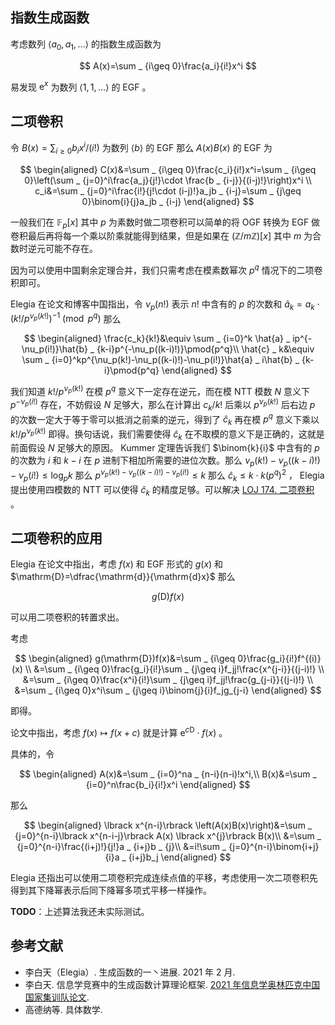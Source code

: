 ## 指数生成函数

考虑数列 $\langle a_0,a_1,\dots \rangle$ 的指数生成函数为

$$
A(x)=\sum _ {i\geq 0}\frac{a_i}{i!}x^i
$$

易发现 $\mathrm{e}^x$ 为数列 $\langle 1,1,\dots \rangle$ 的 EGF 。

## 二项卷积

令 $B(x)=\sum _ {i\geq 0}b_ix^i/(i!)$ 为数列 $\langle b\rangle$ 的 EGF 那么 $A(x)B(x)$ 的 EGF 为

$$
\begin{aligned}
C(x)&=\sum _ {i\geq 0}\frac{c_i}{i!}x^i=\sum _ {i\geq 0}\left(\sum _ {j=0}^i\frac{a_j}{j!}\cdot \frac{b _ {i-j}}{(i-j)!}\right)x^i \\
c_i&=\sum _ {j=0}^i\frac{i!}{j!\cdot (i-j)!}a_jb _ {i-j}=\sum _ {j\geq 0}\binom{i}{j}a_jb _ {i-j}
\end{aligned}
$$

一般我们在 $\mathbb{F} _ p\lbrack x\rbrack$ 其中 $p$ 为素数时做二项卷积可以简单的将 OGF 转换为 EGF 做卷积最后再将每一个乘以阶乘就能得到结果，但是如果在 $(\mathbb{Z}/m\mathbb{Z})\lbrack x\rbrack$ 其中 $m$ 为合数时逆元可能不存在。

因为可以使用中国剩余定理合并，我们只需考虑在模素数幂次 $p^q$ 情况下的二项卷积即可。

Elegia 在论文和博客中国指出，令 $\nu_p(n!)$ 表示 $n!$ 中含有的 $p$ 的次数和 $\hat{a}_k=a_k\cdot (k!/p^{\nu_p(k!)})^{-1}\pmod{p^q}$ 那么

$$
\begin{aligned}
\frac{c_k}{k!}&\equiv \sum _ {i=0}^k \hat{a} _ ip^{-\nu_p(i!)}\hat{b} _ {k-i}p^{-\nu_p((k-i)!)}\pmod{p^q}\\
\hat{c} _ k&\equiv \sum _ {i=0}^kp^{\nu_p(k!)-\nu_p((k-i)!)-\nu_p(i!)}\hat{a} _ i\hat{b} _ {k-i}\pmod{p^q}
\end{aligned}
$$

我们知道 $k!/p^{\nu_p(k!)}$ 在模 $p^q$ 意义下一定存在逆元，而在模 NTT 模数 $N$ 意义下 $p^{-\nu_p(i!)}$ 存在，不妨假设 $N$ 足够大，那么在计算出 $c_k/k!$ 后乘以 $p^{\nu_p(k!)}$ 后右边 $p$ 的次数一定大于等于零可以抵消之前乘的逆元，得到了 $\hat{c} _ k$ 再在模 $p^q$ 意义下乘以 $k!/p^{\nu_p(k!)}$ 即得。换句话说，我们需要使得 $\hat{c} _ k$ 在不取模的意义下是正确的，这就是前面假设 $N$ 足够大的原因。 Kummer 定理告诉我们 $\binom{k}{i}$ 中含有的 $p$ 的次数为 $i$ 和 $k-i$ 在 $p$ 进制下相加所需要的进位次数。那么 $\nu_p(k!)-\nu_p((k-i)!)-\nu_p(i!)\leq \log_pk$ 那么 $p^{\nu_p(k!)-\nu_p((k-i)!)-\nu_p(i!)}\leq k$ 那么 $\hat{c} _ k\leq k\cdot k(p^q)^2$ ， Elegia 提出使用四模数的 NTT 可以使得 $\hat{c} _ k$ 的精度足够。可以解决 [LOJ 174. 二项卷积](https://loj.ac/p/174) 。

## 二项卷积的应用

Elegia 在论文中指出，考虑 $f(x)$ 和 EGF 形式的 $g(x)$ 和 $\mathrm{D}=\dfrac{\mathrm{d}}{\mathrm{d}x}$ 那么

$$
g(\mathrm{D})f(x)
$$

可以用二项卷积的转置求出。

考虑

$$
\begin{aligned}
g(\mathrm{D})f(x)&=\sum _ {i\geq 0}\frac{g_i}{i!}f^{(i)}(x) \\
&=\sum _ {i\geq 0}\frac{g_i}{i!}\sum _ {j\geq i}f_jj!\frac{x^{j-i}}{(j-i)!} \\
&=\sum _ {i\geq 0}\frac{x^i}{i!}\sum _ {j\geq i}f_jj!\frac{g_{j-i}}{(j-i)!} \\
&=\sum _ {i\geq 0}x^i\sum _ {j\geq i}\binom{j}{i}f_jg_{j-i}
\end{aligned}
$$

即得。

论文中指出，考虑 $f(x)\mapsto f(x+c)$ 就是计算 $\mathrm{e}^{c\mathrm{D}}\cdot f(x)$ 。

具体的，令

$$
\begin{aligned}
A(x)&=\sum _ {i=0}^na _ {n-i}(n-i)!x^i,\\
B(x)&=\sum _ {i=0}^n\frac{b_i}{i!}x^i
\end{aligned}
$$

那么

$$
\begin{aligned}
\lbrack x^{n-i}\rbrack \left(A(x)B(x)\right)&=\sum _ {j=0}^{n-i}\lbrack x^{n-i-j}\rbrack A(x) \lbrack x^{j}\rbrack B(x)\\
&=\sum _ {j=0}^{n-i}\frac{(i+j)!}{j!}a _ {i+j}b _ {j}\\
&=i!\sum _ {j=0}^{n-i}\binom{i+j}{i}a _ {i+j}b_j
\end{aligned}
$$

Elegia 还指出可以使用二项卷积完成连续点值的平移，考虑使用一次二项卷积先得到其下降幂表示后同下降幂多项式平移一样操作。

**TODO**：上述算法我还未实际测试。

## 参考文献

- 李⽩天（Elegia）. ⽣成函数的⼀⼂进展. 2021 年 2 月.
- 李⽩天. 信息学竞赛中的生成函数计算理论框架. [2021 年信息学奥林匹克中国国家集训队论文](https://github.com/OI-wiki/libs/tree/master/%E9%9B%86%E8%AE%AD%E9%98%9F%E5%8E%86%E5%B9%B4%E8%AE%BA%E6%96%87).
- 高德纳等. 具体数学.